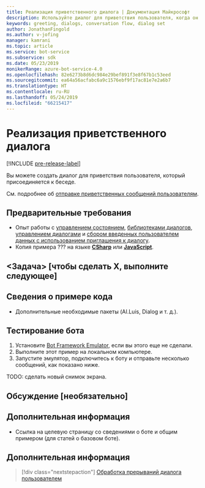 ```yaml
---
title: Реализация приветственного диалога | Документация Майкрософт
description: Используйте диалог для приветствия пользователя, когда он присоединяется к беседе.
keywords: greeting, dialogs, conversation flow, dialog set
author: JonathanFingold
ms.author: v-jofing
manager: kamrani
ms.topic: article
ms.service: bot-service
ms.subservice: sdk
ms.date: 05/23/2019
monikerRange: azure-bot-service-4.0
ms.openlocfilehash: 82e6273b8d6dc984e29bef891f3e8f67b1c53eed
ms.sourcegitcommit: ea64a56acfabc6a9c1576ebf9f17ac81e7e2a6b7
ms.translationtype: HT
ms.contentlocale: ru-RU
ms.lasthandoff: 05/24/2019
ms.locfileid: "66215417"
---
```

# <a name="implement-a-greeting-dialog"></a>Реализация приветственного диалога

[!INCLUDE [pre-release-label](../includes/pre-release-label.md)]

Вы можете создать диалог для приветствия пользователя, который присоединяется к беседе.

См. подробнее об [отправке приветственных сообщений пользователям][send-welcome].

## <a name="prerequisites"></a>Предварительные требования

- Опыт работы с [управлением состоянием][concept-state], [библиотеками диалогов][concept-dialogs], [управлением диалогами][simple-flow] и [сбором введенных пользователем данных с использованием приглашения к диалогу][prompting].
- Копия примера ??? на языке [**CSharp**][cs-sample] или [**JavaScript**][js-sample].

## <a name="task-as-in-to-do-x-do-these-things"></a>\<Задача> [чтобы сделать X, выполните следующее]

<!--The key lines of code for this task.
    here are the cool lines that do that.
    just the few lines of implementation without setup.
-->

## <a name="about-the-sample-code"></a>Сведения о примере кода

<!--setup & implementation & discussion of the sample code-->

- Дополнительные необходимые пакеты (AI.Luis, Dialog и т. д.).

<!--Any other key elements to get the code to work.
    Include setup for only the bits critical to the task at hand.
    don't go over all the code in the sample.
-->

## <a name="to-test-the-bot"></a>Тестирование бота

1. Установите [Bot Framework Emulator](https://aka.ms/bot-framework-emulator-readme), если вы этого еще не сделали.
1. Выполните этот пример на локальном компьютере.
1. Запустите эмулятор, подключитесь к боту и отправьте несколько сообщений, как показано ниже.

TODO: сделать новый снимок экрана.

<!--![test dialog prompt sample](~/media/emulator-v4/test-dialog-prompt.png)-->

## <a name="discussion-optional"></a>Обсуждение [необязательно]

<!--Might be short and descriptive or include additional code for scenarios not covered in the samples repo
-->

## <a name="addition-information"></a>Дополнительная информация

<!--include cross-linking other articles about the same sample.-->

- Ссылка на целевую страницу со сведениями о боте и общим примером (для статей о базовом боте).

## <a name="next-steps"></a>Дополнительная информация

> [!div class="nextstepaction"]
> [Обработка прерываний диалога пользователем](bot-builder-howto-handle-user-interrupt.md)

<!-- Footnote-style links -->

[concept-basics]: bot-builder-basics.md
[concept-state]: bot-builder-concept-state.md
[concept-dialogs]: bot-builder-concept-dialog.md

[send-welcome]: bot-builder-send-welcome-message.md

[simple-flow]: bot-builder-dialog-manage-conversation-flow.md
[prompting]: bot-builder-prompts.md
[component-dialogs]: bot-builder-compositcontrol.md

[cs-sample]: ???
[js-sample]: ???
